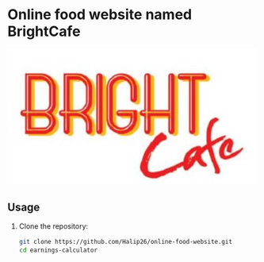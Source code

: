# Online food website named BrightCafe

![preview](images/bright-cafe-logo1.jpg)

## Usage

1. Clone the repository:

   ```bash
   git clone https://github.com/Halip26/online-food-website.git
   cd earnings-calculator
